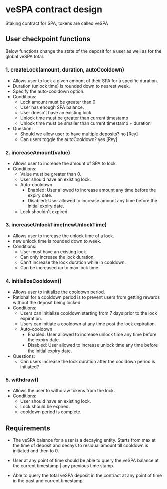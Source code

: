 # veSPA contract design

Staking contract for SPA, tokens are called veSPA

## User checkpoint functions

Below functions change the state of the deposit for a user as well as for the global veSPA total.

### 1. createLock(amount, duration, autoCooldown)

- Allows user to lock a given amount of their SPA for a specific duration.
- Duration (unlock time) is rounded down to nearest week.
- Specify the auto-cooldown option.
- Conditions:
  - Lock amount must be greater than 0
  - User has enough SPA balance.
  - User doesn't have an existing lock.
  - Unlock time must be greater than current timestamp
  - Unlock time must be smaller than current timestamp + duration 
- Question:
  - Should we allow user to have multiple deposits? no [Rey]
  - Can users toggle the autoCooldown? yes [Rey]

### 2. increaseAmount(value)

- Allows user to increase the amount of SPA to lock.
- Conditions:
  - Value must be greater than 0.
  - User should have an existing lock.
  - Auto-cooldown
    - Enabled: User allowed to increase amount any time before the expiry date.
    - Disabled: User allowed to increase amount any time before the initial expiry date.
  - Lock shouldn't expired.

### 3. increaseUnlockTime(newUnlockTime)

- Allows user to increase the unlock time of a lock.
- new unlock time is rounded down to week.
- Conditions:
  - User must have an existing lock.
  - Can only increase the lock duration.
  - Can't increase the lock duration while in cooldown.
  - Can be increased up to max lock time.

### 4. initializeCooldown()

- Allows user to initialize the cooldown period.
- Rational for a cooldown period is to prevent users from getting rewards without the deposit being locked.
- Conditions:
  - Users can initialize cooldown starting from 7 days prior to the lock expiration.
  - Users can initiate a cooldown at any time post the lock expiration.
  - Auto-cooldown
    - Enabled: User allowed to increase unlock time any time before the expiry date.
    - Disabled: User allowed to increase unlock time any time before the initial expiry date.
- Questions:
  - Can users increase the lock duration after the cooldown period is initiated?

### 5. withdraw()

- Allows the user to withdraw tokens from the lock.
- Conditions:
  - User should have an existing lock.
  - Lock should be expired.
  - cooldown period is complete.

## Requirements

- The veSPA balance for a user is a decaying entity. Starts from max at the time of deposit and decays to residual amount till cooldown is initiated and then to 0.

- User at any point of time should be able to query the veSPA balance at the current timestamp | any previous time stamp.

- Able to query the total veSPA deposit in the contract at any point of time in the past and current timestamp.
